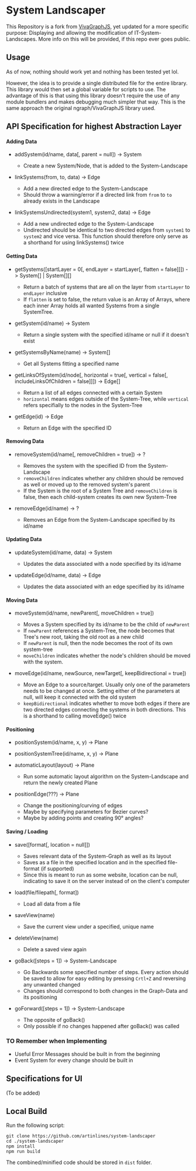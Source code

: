 # System Landscaper

This Repository is a fork from [VivaGraphJS](https://github.com/anvaka/VivaGraphJS), yet updated for a more specific purpose: Displaying and allowing the modification of IT-System-Landscapes. More info on this will be provided, if this repo ever goes public.

## Usage

As of now, nothing should work yet and nothing has been tested yet lol.

However, the idea is to provide a single distributed file for the entire library. This library would then set a global variable for scripts to use. The advantage of this is that using this library doesn't require the use of any module bundlers and makes debugging much simpler that way. This is the same approach the original ngraph/VivaGraphJS library used.

## API Specification for highest Abstraction Layer

#### Adding Data

-   addSystem(id/name, data[, parent = null]) -> System

    -   Create a new System/Node, that is added to the System-Landscape

-   linkSystems(from, to, data) -> Edge

    -   Add a new directed edge to the System-Landscape
    -   Should throw a warning/error if a directed link from `from` to `to` already exists in the Landscape

-   linkSystemsUndirected(system1, system2, data) -> Edge

    -   Add a new undirected edge to the System-Landscape
    -   Undirected should be identical to two directed edges from `system1` to `system2` and vice versa. This function should therefore only serve as a shorthand for using linkSystems() twice

#### Getting Data

-   getSystems([startLayer = 0[, endLayer = startLayer[, flatten = false]]]) -> System[] | System[][]

    -   Return a batch of systems that are all on the layer from `startLayer` to `endLayer` inclusive
    -   If `flatten` is set to false, the return value is an Array of Arrays, where each inner Array holds all wanted Systems from a single SystemTree.

-   getSystem(id/name) -> System

    -   Return a single system with the specified id/name or null if it doesn't exist

-   getSystemsByName(name) -> System[]

    -   Get all Systems fitting a specified name

-   getLinksOfSystem(id/node[, horizontal = true[, vertical = false[, includeLinksOfChildren = false]]]) -> Edge[]

    -   Return a list of all edges connected with a certain System
    -   `horizontal` means edges outside of the System-Tree, while `vertical` refers specifially to the nodes in the System-Tree

-   getEdge(id) -> Edge
    -   Return an Edge with the specified ID

#### Removing Data

-   removeSystem(id/name[, removeChildren = true]) -> ?

    -   Removes the system with the specified ID from the System-Landscape
    -   `removeChildren` indicates whether any children should be removed as well or moved up to the removed system's parent
    -   If the System is the root of a System Tree and `removeChildren` is false, then each child-system creates its own new System-Tree

-   removeEdge(id/name) -> ?

    -   Removes an Edge from the System-Landscape specified by its id/name

#### Updating Data

-   updateSystem(id/name, data) -> System

    -   Updates the data associated with a node specified by its id/name

-   updateEdge(id/name, data) -> Edge

    -   Updates the data associated with an edge specified by its id/name

#### Moving Data

-   moveSystem(id/name, newParent[, moveChildren = true])

    -   Moves a System specified by its id/name to be the child of `newParent`
    -   If `newParent` references a System-Tree, the node becomes that Tree's new root, taking the old root as a new child
    -   If `newParent` is null, then the node becomes the root of its own system-tree
    -   `moveChildren` indicates whether the node's children should be moved with the system.

-   moveEdge(id/name, newSource, newTarget[, keepBidirectional = true])
    -   Move an Edge to a source/target. Usually only one of the parameters needs to be changed at once. Setting either of the parameters at null, will keep it connected with the old system
    -   `keepBidirectional` indicates whether to move both edges if there are two directed edges connecting the systems in both directions. This is a shorthand to calling moveEdge() twice

#### Positioning

-   positionSystem(id/name, x, y) -> Plane

-   positionSystemTree(id/name, x, y) -> Plane

-   automaticLayout(layout) -> Plane

    -   Run some automatic layout algorithm on the System-Landscape and return the newly created Plane

-   positionEdge(???) -> Plane

    -   Change the positioning/curving of edges
    -   Maybe by specifying parameters for Bezier curves?
    -   Maybe by adding points and creating 90° angles?

#### Saving / Loading

-   save([format[, location = null]])

    -   Saves relevant data of the System-Graph as well as its layout
    -   Saves as a file in the specified location and in the specified file-format (if supported)
    -   Since this is meant to run as some website, location can be null, indicating to save it on the server instead of on the client's computer

-   load(file/filepath[, format])

    -   Load all data from a file

-   saveView(name)

    -   Save the current view under a specified, unique name

-   deleteView(name)

    -   Delete a saved view again

-   goBack([steps = 1]) -> System-Landscape

    -   Go Backwards some specified number of steps. Every action should be saved to allow for easy editing by pressing `Crtl+Z` and reversing any unwanted changed
    -   Changes should correspond to both changes in the Graph-Data and its positioning

-   goForward([steps = 1]) -> System-Landscape

    -   The opposite of goBack()
    -   Only possible if no changes happened after goBack() was called

### TO Remember when Implementing

-   Useful Error Messages should be built in from the beginning
-   Event System for every change should be built in

## Specifications for UI

(To be added)

## Local Build

Run the following script:

```
git clone https://github.com/artinlines/system-landscaper
cd ./system-landscaper
npm install
npm run build
```

The combined/minified code should be stored in `dist` folder.
